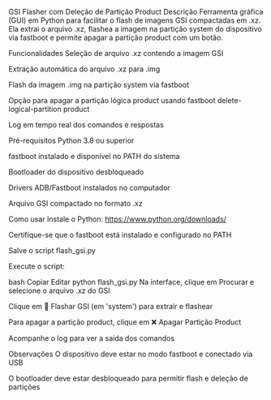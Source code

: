 GSI Flasher com Deleção de Partição Product
Descrição
Ferramenta gráfica (GUI) em Python para facilitar o flash de imagens GSI compactadas em .xz.
Ela extrai o arquivo .xz, flashea a imagem na partição system do dispositivo via fastboot e permite apagar a partição product com um botão.

Funcionalidades
Seleção de arquivo .xz contendo a imagem GSI

Extração automática do arquivo .xz para .img

Flash da imagem .img na partição system via fastboot

Opção para apagar a partição lógica product usando fastboot delete-logical-partition product

Log em tempo real dos comandos e respostas

Pré-requisitos
Python 3.8 ou superior

fastboot instalado e disponível no PATH do sistema

Bootloader do dispositivo desbloqueado

Drivers ADB/Fastboot instalados no computador

Arquivo GSI compactado no formato .xz

Como usar
Instale o Python: https://www.python.org/downloads/

Certifique-se que o fastboot está instalado e configurado no PATH

Salve o script flash_gsi.py

Execute o script:

bash
Copiar
Editar
python flash_gsi.py
Na interface, clique em Procurar e selecione o arquivo .xz do GSI

Clique em 🔁 Flashar GSI (em 'system') para extrair e flashear

Para apagar a partição product, clique em ❌ Apagar Partição Product

Acompanhe o log para ver a saída dos comandos

Observações
O dispositivo deve estar no modo fastboot e conectado via USB

O bootloader deve estar desbloqueado para permitir flash e deleção de partições
